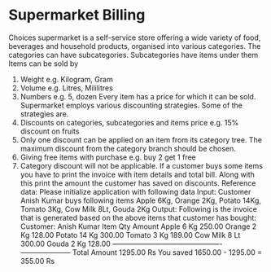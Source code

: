# Supermarket Billing
Choices supermarket is a self-service store offering a wide variety of food, beverages and household products, organised
into various categories. The categories can have subcategories. Subcategories have items under them
Items can be sold by
1. Weight e.g. Kilogram, Gram
2. Volume e.g. Litres, Mililitres
3. Numbers e.g. 5, dozen
Every item has a price for which it can be sold. Supermarket employs various discounting strategies. Some of the strategies
are.
1. Discounts on categories, subcategories and items price e.g. 15% discount on fruits
1. Only one discount can be applied on an item from its category tree. The maximum discount from the
category branch should be chosen.
2. Giving free items with purchase e.g. buy 2 get 1 free
1. Category discount will not be applicable.
If a customer buys some items you have to print the invoice with item details and total bill.
Along with this print the amount the customer has saved on discounts.
Reference data: Please initialize application with following data
Input:
Customer Anish Kumar buys following items
Apple 6Kg, Orange 2Kg, Potato 14Kg, Tomato 3Kg, Cow Milk 8Lt, Gouda 2Kg
Output:
Following is the invoice that is generated based on the above items that customer has bought:
Customer: Anish Kumar
Item Qty Amount
Apple 6 Kg 250.00
Orange 2 Kg 128.00
Potato 14 Kg 300.00
Tomato 3 Kg 189.00
Cow Milk 8 Lt 300.00
Gouda 2 Kg 128.00
———————————————-———————
Total Amount 1295.00 Rs
You saved 1650.00 - 1295.00 = 355.00 Rs
